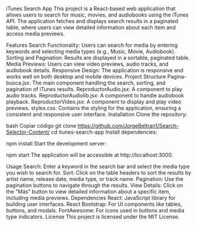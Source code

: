 iTunes Search App
This project is a React-based web application that allows users to search for music, movies, and audiobooks using the iTunes API. The application fetches and displays search results in a paginated table, where users can view detailed information about each item and access media previews.

Features
Search Functionality: Users can search for media by entering keywords and selecting media types (e.g., Music, Movie, Audiobook).
Sorting and Pagination: Results are displayed in a sortable, paginated table.
Media Previews: Users can view video previews, audio tracks, and audiobook details.
Responsive Design: The application is responsive and works well on both desktop and mobile devices.
Project Structure
Pagina-busca.jsx: The main component handling the search, sorting, and pagination of iTunes results.
ReproductorAudio.jsx: A component to play audio tracks.
ReproductorAudiolib.jsx: A component to handle audiobook playback.
ReproductorVideo.jsx: A component to display and play video previews.
styles.css: Contains the styling for the application, ensuring a consistent and responsive user interface.
Installation
Clone the repository:

bash
Copiar código
git clone https://github.com/JorgeBeltran1/Search-Selector-Content/
cd itunes-search-app
Install dependencies:


npm install
Start the development server:


npm start
The application will be accessible at http://localhost:3000.

Usage
Search: Enter a keyword in the search bar and select the media type you wish to search for.
Sort: Click on the table headers to sort the results by artist name, release date, media type, or track name.
Pagination: Use the pagination buttons to navigate through the results.
View Details: Click on the "Más" button to view detailed information about a specific item, including media previews.
Dependencies
React: JavaScript library for building user interfaces.
React Bootstrap: For UI components like tables, buttons, and modals.
FontAwesome: For icons used in buttons and media type indicators.
License
This project is licensed under the MIT License.
